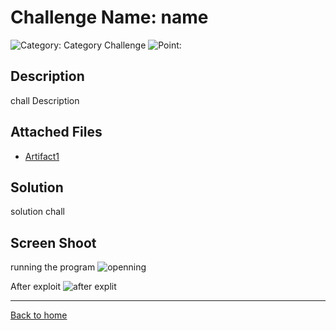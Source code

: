# Challenge Name: name

![Category: Category Challenge](https://img.shields.io/badge/Category-challenge-lightgrey.svg)
![Point: <Point Challenge>](https://img.shields.io/badge/Score-100-brightgreen.svg)

## Description

chall Description

## Attached Files

- [Artifact1](<if files exist>)

## Solution

solution chall

## Screen Shoot

running the program
![openning]()

After exploit
![after explit](exploit)

---

[Back to home](link)
